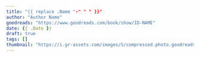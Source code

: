 ```yaml
---
title: "{{ replace .Name "-" " " }}"
author: "Author Name"
goodreads: "https://www.goodreads.com/book/show/ID-NAME"
date: {{ .Date }}
draft: true
tags: []
thumbnail: "https://i.gr-assets.com/images/S/compressed.photo.goodreads.com/books/ID"
---
```

